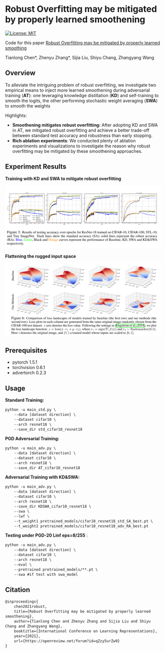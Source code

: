 # Robust Overfitting may be mitigated by properly learned smoothening

[![License: MIT](https://img.shields.io/badge/License-MIT-green.svg)](https://opensource.org/licenses/MIT)

Code for this paper [Robust Overfitting may be mitigated by properly learned smoothing](https://openreview.net/forum?id=qZzy5urZw9)

Tianlong Chen\*, Zhenyu Zhang\*, Sijia Liu, Shiyu Chang, Zhangyang Wang

## Overview

To alleviate the intriguing problem of robust overfitting, we investigate two empirical means to inject more learned smoothening during adversarial training (**AT**): one leveraging knowledge distillation (**KD**) and self-training to smooth the logits, the other performing stochastic weight averaging (**SWA**) to smooth the weights 

Highlights:

- **Smoothening mitigates robust overfitting:**  After adopting KD and SWA in AT, we mitigated robust overfitting and achieve a better trade-off between standard test accuracy and robustness than early stopping.
- **Rich ablation experiments**:  We conducted plenty of ablation experiments and visualizations to investigate the reason why robust overfitting may be mitigated by these smoothening approaches.

## Experiment Results

**Training with KD and SWA to mitigate robust overfitting**

![](https://github.com/VITA-Group/Alleviate-Robust-Overfitting/blob/main/Figs/train_curve.png)

**Flattening the rugged input space** 

![](https://raw.githubusercontent.com/VITA-Group/Alleviate-Robust-Overfitting/main/Figs/flatness.png)

## Prerequisites

- pytorch 1.5.1
- torchvision 0.6.1 
- advertorch 0.2.3

## Usage

**Standard Training:**

```
python -u main_std.py \
	--data [dataset direction] \ 
	--dataset cifar10 \
	--arch resnet18 \
	--save_dir std_cifar10_resnet18 
```

**PGD Adversarial Training:**

```
python -u main_adv.py \
	--data [dataset direction] \ 
	--dataset cifar10 \
	--arch resnet18 \
	--save_dir AT_cifar10_resnet18 
```

**Adversarial Training with KD&SWA:**

```
python -u main_adv.py \
	--data [dataset direction] \ 
	--dataset cifar10 \
	--arch resnet18 \
	--save_dir KDSWA_cifar10_resnet18 \
	--swa \
	--lwf \
	--t_weight1 pretrained_models/cifar10_resnet18_std_SA_best.pt \
	--t_weight2 pretrained_models/cifar10_resnet18_adv_RA_best.pt
```

**Testing under PGD-20 Linf eps=8/255** :

```
python -u main_adv.py \
	--data [dataset direction] \
	--dataset cifar10 \
	--arch resnet18 \
	--eval \
	--pretrained pretrained_models/**.pt \
	--swa #if test with swa_model
```

## Citation

```
@inproceedings{
	chen2021robust,
	title={Robust Overfitting may be mitigated by properly learned smoothening},
	author={Tianlong Chen and Zhenyu Zhang and Sijia Liu and Shiyu Chang and Zhangyang Wang},
	booktitle={International Conference on Learning Representations},
    year={2021},
	url={https://openreview.net/forum?id=qZzy5urZw9}
}
```

